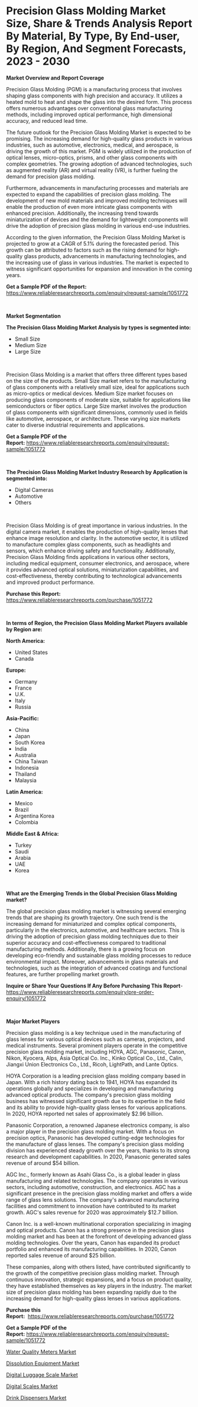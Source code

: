 <p><h1>Precision Glass Molding Market Size, Share & Trends Analysis Report By Material, By Type, By End-user, By Region, And Segment Forecasts, 2023 - 2030</h1></p><p><strong>Market Overview and Report Coverage</strong></p>
<p><p>Precision Glass Molding (PGM) is a manufacturing process that involves shaping glass components with high precision and accuracy. It utilizes a heated mold to heat and shape the glass into the desired form. This process offers numerous advantages over conventional glass manufacturing methods, including improved optical performance, high dimensional accuracy, and reduced lead time.</p><p>The future outlook for the Precision Glass Molding Market is expected to be promising. The increasing demand for high-quality glass products in various industries, such as automotive, electronics, medical, and aerospace, is driving the growth of this market. PGM is widely utilized in the production of optical lenses, micro-optics, prisms, and other glass components with complex geometries. The growing adoption of advanced technologies, such as augmented reality (AR) and virtual reality (VR), is further fueling the demand for precision glass molding.</p><p>Furthermore, advancements in manufacturing processes and materials are expected to expand the capabilities of precision glass molding. The development of new mold materials and improved molding techniques will enable the production of even more intricate glass components with enhanced precision. Additionally, the increasing trend towards miniaturization of devices and the demand for lightweight components will drive the adoption of precision glass molding in various end-use industries.</p><p>According to the given information, the Precision Glass Molding Market is projected to grow at a CAGR of 5.1% during the forecasted period. This growth can be attributed to factors such as the rising demand for high-quality glass products, advancements in manufacturing technologies, and the increasing use of glass in various industries. The market is expected to witness significant opportunities for expansion and innovation in the coming years.</p></p>
<p><strong>Get a Sample PDF of the Report:</strong> <a href="https://www.reliableresearchreports.com/enquiry/request-sample/1051772">https://www.reliableresearchreports.com/enquiry/request-sample/1051772</a></p>
<p>&nbsp;</p>
<p><strong>Market Segmentation</strong></p>
<p><strong>The Precision Glass Molding Market Analysis by types is segmented into:</strong></p>
<p><ul><li>Small Size</li><li>Medium Size</li><li>Large Size</li></ul></p>
<p>&nbsp;</p>
<p><p>Precision Glass Molding is a market that offers three different types based on the size of the products. Small Size market refers to the manufacturing of glass components with a relatively small size, ideal for applications such as micro-optics or medical devices. Medium Size market focuses on producing glass components of moderate size, suitable for applications like semiconductors or fiber optics. Large Size market involves the production of glass components with significant dimensions, commonly used in fields like automotive, aerospace, or architecture. These varying size markets cater to diverse industrial requirements and applications.</p></p>
<p><strong>Get a Sample PDF of the Report:</strong>&nbsp;<a href="https://www.reliableresearchreports.com/enquiry/request-sample/1051772">https://www.reliableresearchreports.com/enquiry/request-sample/1051772</a></p>
<p>&nbsp;</p>
<p><strong>The Precision Glass Molding Market Industry Research by Application is segmented into:</strong></p>
<p><ul><li>Digital Cameras</li><li>Automotive</li><li>Others</li></ul></p>
<p>&nbsp;</p>
<p><p>Precision Glass Molding is of great importance in various industries. In the digital camera market, it enables the production of high-quality lenses that enhance image resolution and clarity. In the automotive sector, it is utilized to manufacture complex glass components, such as headlights and sensors, which enhance driving safety and functionality. Additionally, Precision Glass Molding finds applications in various other sectors, including medical equipment, consumer electronics, and aerospace, where it provides advanced optical solutions, miniaturization capabilities, and cost-effectiveness, thereby contributing to technological advancements and improved product performance.</p></p>
<p><strong>Purchase this Report:</strong>&nbsp; <a href="https://www.reliableresearchreports.com/purchase/1051772">https://www.reliableresearchreports.com/purchase/1051772</a></p>
<p>&nbsp;</p>
<p><strong>In terms of Region, the Precision Glass Molding Market Players available by Region are:</strong></p>
<p>
    <p> <strong> North America: </strong>
        <ul>
            <li>United States</li>
            <li>Canada</li>
        </ul>
        </p> 
    <p> <strong> Europe: </strong>
        <ul>
            <li>Germany</li>
            <li>France</li>
            <li>U.K.</li>
            <li>Italy</li>
            <li>Russia</li>
        </ul>
        </p> 
    <p> <strong> Asia-Pacific: </strong>
        <ul>
            <li>China</li>
            <li>Japan</li>
            <li>South Korea</li>
            <li>India</li>
            <li>Australia</li>
            <li>China Taiwan</li>
            <li>Indonesia</li>
            <li>Thailand</li>
            <li>Malaysia</li>
        </ul>
        </p> 
    <p> <strong> Latin America: </strong>
        <ul>
            <li>Mexico</li>
            <li>Brazil</li>
            <li>Argentina Korea</li>
            <li>Colombia</li>
        </ul>
        </p> 
    <p> <strong> Middle East & Africa: </strong>
        <ul>
            <li>Turkey</li>
            <li>Saudi</li>
            <li>Arabia</li>
            <li>UAE</li>
            <li>Korea</li>
        </ul>
    </p>
    </p>
<p>&nbsp;</p>
<p><strong>What are the Emerging Trends in the Global Precision Glass Molding market?</strong></p>
<p><p>The global precision glass molding market is witnessing several emerging trends that are shaping its growth trajectory. One such trend is the increasing demand for miniaturized and complex optical components, particularly in the electronics, automotive, and healthcare sectors. This is driving the adoption of precision glass molding techniques due to their superior accuracy and cost-effectiveness compared to traditional manufacturing methods. Additionally, there is a growing focus on developing eco-friendly and sustainable glass molding processes to reduce environmental impact. Moreover, advancements in glass materials and technologies, such as the integration of advanced coatings and functional features, are further propelling market growth.</p></p>
<p><strong>Inquire or Share Your Questions If Any Before Purchasing This Report</strong>- <a href="https://www.reliableresearchreports.com/enquiry/pre-order-enquiry/1051772">https://www.reliableresearchreports.com/enquiry/pre-order-enquiry/1051772</a></p>
<p>&nbsp;</p>
<p><strong>Major Market Players</strong></p>
<p><p>Precision glass molding is a key technique used in the manufacturing of glass lenses for various optical devices such as cameras, projectors, and medical instruments. Several prominent players operate in the competitive precision glass molding market, including HOYA, AGC, Panasonic, Canon, Nikon, Kyocera, Alps, Asia Optical Co. Inc., Kinko Optical Co., Ltd., Calin, Jiangxi Union Electronics Co., Ltd., Ricoh, LightPath, and Lante Optics.</p><p>HOYA Corporation is a leading precision glass molding company based in Japan. With a rich history dating back to 1941, HOYA has expanded its operations globally and specializes in developing and manufacturing advanced optical products. The company's precision glass molding business has witnessed significant growth due to its expertise in the field and its ability to provide high-quality glass lenses for various applications. In 2020, HOYA reported net sales of approximately $2.96 billion.</p><p>Panasonic Corporation, a renowned Japanese electronics company, is also a major player in the precision glass molding market. With a focus on precision optics, Panasonic has developed cutting-edge technologies for the manufacture of glass lenses. The company's precision glass molding division has experienced steady growth over the years, thanks to its strong research and development capabilities. In 2020, Panasonic generated sales revenue of around $54 billion.</p><p>AGC Inc., formerly known as Asahi Glass Co., is a global leader in glass manufacturing and related technologies. The company operates in various sectors, including automotive, construction, and electronics. AGC has a significant presence in the precision glass molding market and offers a wide range of glass lens solutions. The company's advanced manufacturing facilities and commitment to innovation have contributed to its market growth. AGC's sales revenue for 2020 was approximately $12.7 billion.</p><p>Canon Inc. is a well-known multinational corporation specializing in imaging and optical products. Canon has a strong presence in the precision glass molding market and has been at the forefront of developing advanced glass molding technologies. Over the years, Canon has expanded its product portfolio and enhanced its manufacturing capabilities. In 2020, Canon reported sales revenue of around $25 billion.</p><p>These companies, along with others listed, have contributed significantly to the growth of the competitive precision glass molding market. Through continuous innovation, strategic expansions, and a focus on product quality, they have established themselves as key players in the industry. The market size of precision glass molding has been expanding rapidly due to the increasing demand for high-quality glass lenses in various applications.</p></p>
<p><strong>Purchase this Report:</strong>&nbsp;&nbsp;<a href="https://www.reliableresearchreports.com/purchase/1051772">https://www.reliableresearchreports.com/purchase/1051772</a></p>
<p></p>
<p><strong>Get a Sample PDF of the Report:</strong>&nbsp;<a href="https://www.reliableresearchreports.com/enquiry/request-sample/1051772">https://www.reliableresearchreports.com/enquiry/request-sample/1051772</a></p>
<p><p><a href="https://medium.com/@jerrodhilll68/water-quality-meters-market-share-evolution-and-market-growth-trends-2023-2030-fa4889eb50e8">Water Quality Meters Market</a></p><p><a href="https://medium.com/@boydsmitham726/dissolution-equipment-market-size-reveals-the-best-marketing-channels-in-global-industry-00effebb77ce">Dissolution Equipment Market</a></p><p><a href="https://medium.com/@dritasmani2022/digital-luggage-scale-market-insight-market-trends-growth-forecasted-from-2023-to-2030-a3411ef2cdb0">Digital Luggage Scale Market</a></p><p><a href="https://medium.com/@besaosmani1903/digital-scales-market-competitive-analysis-market-trends-and-forecast-to-2030-30f6676e64ab">Digital Scales Market</a></p><p><a href="https://medium.com/@dorinaprifti56/decoding-drink-dispensers-market-metrics-market-share-trends-and-growth-patterns-8307f2e9b8b2">Drink Dispensers Market</a></p></p>